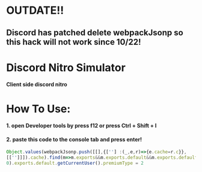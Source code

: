 # OUTDATE!!
## Discord has patched delete webpackJsonp so this hack will not work since 10/22!
# Discord Nitro Simulator
#### Client side discord nitro

# How To Use:
#### 1. open Developer tools by press f12 or press Ctrl + Shift + I
#### 2. paste this code to the console tab and press enter!
```javascript
Object.values(webpackJsonp.push([[],{[''] :(_,e,r)=>{e.cache=r.c}},
[['']]]).cache).find(m=>m.exports&&m.exports.default&&m.exports.default.getCurrentUser!==void
0).exports.default.getCurrentUser().premiumType = 2
```
